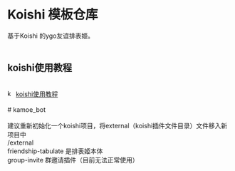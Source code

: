 # Koishi 模板仓库  <br>
基于Koishi 的ygo友谊排表姬。  <br>
  <br>
## koishi使用教程  <br>
<br>
<div>
<img alt="koishi" width="15" height="15" src="https://koishi.chat/logo.png">
<a href="https://koishi.chat/manual/starter/boilerplate.html" target="_blank">koishi使用教程</a>
</div>
<br>
#   k a m o e _ b o t  <br>
<br>
建议重新初始化一个koishi项目，将external（koishi插件文件目录）文件移入新项目中  
<br>  /external  
<br>  friendship-tabulate 是排表姬本体  
<br>  group-invite 群邀请插件（目前无法正常使用）  
 
 

